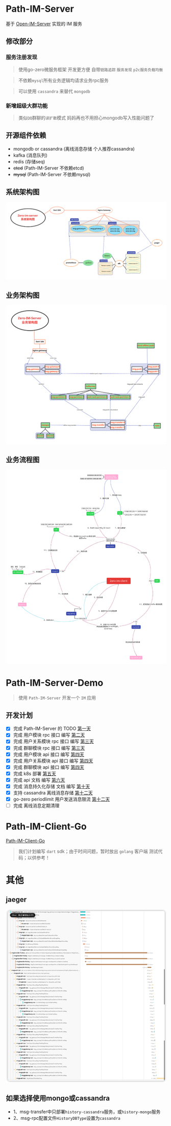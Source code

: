 # Path-IM-Server
基于 [Open-IM-Server](https://github.com/OpenIMSDK/Open-IM-Server) 实现的 IM 服务 

## 修改部分
### 服务注册发现
> 使用go-zero微服务框架 开发更方便 自带`链路追踪` `服务发现` `p2c服务负载均衡`

> 不依赖`mysql`所有业务逻辑均请求业务rpc服务 

> 可以使用 `cassandra` 来替代 `mongodb`

### 新增超级大群功能
> 类似`QQ`群聊的`读扩散`模式  妈妈再也不用担心mongodb写入性能问题了

## 开源组件依赖
- mongodb or cassandra (离线消息存储 个人推荐cassandra)
- kafka (消息队列)
- redis (存储seq)
- ~~etcd~~ (Path-IM-Server 不依赖etcd)
- ~~mysql~~ (Path-IM-Server 不依赖mysql)

## 系统架构图
![system.svg](https://raw.githubusercontent.com/Path-IM/Path-IM-Docs/main/images/20220517/Path-IM-Server-System.svg)

## 业务架构图
![image1.svg](https://raw.githubusercontent.com/Path-IM/Path-IM-Docs/main/images/20220517/Path-IM-Server-Service.svg)

## 业务流程图
![flow.svg](https://raw.githubusercontent.com/Path-IM/Path-IM-Docs/main/images/20220517/Path-IM-Server-Flow.svg)

# Path-IM-Server-Demo
> 使用 `Path-IM-Server` 开发一个 `IM` 应用 
## 开发计划
- [x] 完成 Path-IM-Server 的 TODO [第一天](https://github.com/Path-IM/Path-IM-Server-Demo/tree/main/docs/day01)
- [x] 完成 用户模块 rpc 接口 编写 [第二天](https://github.com/Path-IM/Path-IM-Server-Demo/tree/main/docs/day02)
- [x] 完成 用户关系模块 rpc 接口 编写 [第三天](https://github.com/Path-IM/Path-IM-Server-Demo/tree/main/docs/day03/relation.md)
- [x] 完成 群聊模块 rpc 接口 编写 [第三天](https://github.com/Path-IM/Path-IM-Server-Demo/tree/main/docs/day03/group.md)
- [x] 完成 用户模块 api 接口 编写 [第四天](https://github.com/Path-IM/Path-IM-Server-Demo/tree/main/docs/day04)
- [x] 完成 用户关系模块 api 接口 编写 [第四天](https://github.com/Path-IM/Path-IM-Server-Demo/tree/main/docs/day04)
- [x] 完成 群聊模块 api 接口 编写 [第四天](https://github.com/Path-IM/Path-IM-Server-Demo/tree/main/docs/day04)
- [x] 完成 k8s 部署 [第五天](https://github.com/Path-IM/Path-IM-Server-Demo/tree/main/deploy/k8s)
- [x] 完成 api 文档 编写 [第六天](https://github.com/Path-IM/Path-IM-Server-Demo/tree/main/docs/api.md)
- [x] 完成 消息持久化存储 文档 编写 [第十天](https://github.com/Path-IM/Path-IM-Server-Demo/tree/main/docs/persistent.md)
- [x] 支持 cassandra 离线消息存储 [第十二天](https://github.com/Path-IM/Path-IM-Server-Demo/tree/main/docs/cassandra.md)
- [x] go-zero periodlimit 用户发送消息限流 [第十二天](https://github.com/Path-IM/Path-IM-Server-Demo/tree/main/docs/periodlimit.md)
- [ ] 完成 离线消息定期清理 

# Path-IM-Client-Go
[Path-IM-Client-Go](https://github.com/Path-IM/Path-IM-Client-Go.git)
> 我们计划编写 `dart` sdk；由于时间问题，暂时放出 `golang` 客户端 测试代码；以供参考！

# 其他
## jaeger
![jaeger.png](https://raw.githubusercontent.com/Path-IM/Path-IM-Docs/main/images/20220517/jaeger.png)
## 如果选择使用mongo或cassandra
- 1、msg-transfer中只部署`history-cassandra`服务，或`history-mongo`服务
- 2、msg-rpc配置文件`HistoryDBType`设置为`cassandra`